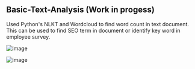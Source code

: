 ## Basic-Text-Analysis (Work in progess)
Used Python's NLKT and Wordcloud to find word count in text document. This can be used to find SEO term in document or identify key word in employee survey. 

![image](https://user-images.githubusercontent.com/62095715/96425657-15dc2580-121e-11eb-84f0-3c7d9a3b7da7.png)

![image](https://user-images.githubusercontent.com/62095715/96426462-132e0000-121f-11eb-83a1-0d60324c9e83.png)
